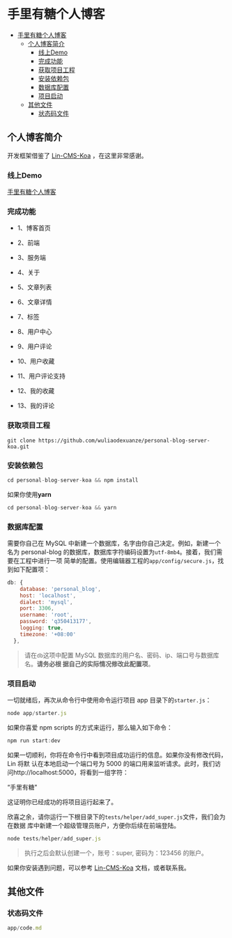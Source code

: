 手里有糖个人博客
=================

* [手里有糖个人博客](#%E6%89%8B%E9%87%8C%E6%9C%89%E7%B3%96%E4%B8%AA%E4%BA%BA%E5%8D%9A%E5%AE%A2)
  * [个人博客简介](#%E4%B8%AA%E4%BA%BA%E5%8D%9A%E5%AE%A2%E7%AE%80%E4%BB%8B)
    * [线上Demo](#%E7%BA%BF%E4%B8%8Ademo)
    * [完成功能](#%E5%AE%8C%E6%88%90%E5%8A%9F%E8%83%BD)
    * [获取项目工程](#%E8%8E%B7%E5%8F%96%E9%A1%B9%E7%9B%AE%E5%B7%A5%E7%A8%8B)
    * [安装依赖包](#%E5%AE%89%E8%A3%85%E4%BE%9D%E8%B5%96%E5%8C%85)
    * [数据库配置](#%E6%95%B0%E6%8D%AE%E5%BA%93%E9%85%8D%E7%BD%AE)
    * [项目启动](#%E9%A1%B9%E7%9B%AE%E5%90%AF%E5%8A%A8)
  * [其他文件](#%E5%85%B6%E4%BB%96%E6%96%87%E4%BB%B6)
    * [状态码文件](#%E7%8A%B6%E6%80%81%E7%A0%81%E6%96%87%E4%BB%B6)



## 个人博客简介

开发框架借鉴了 [Lin-CMS-Koa](https://github.com/TaleLin/lin-cms-koa) ，在这里非常感谢。

### 线上Demo

[手里有糖个人博客](http://sugar.whgjh.top)

### 完成功能

- 1、博客首页

- 2、前端

- 3、服务端
- 4、关于
- 5、文章列表
- 6、文章详情
- 7、标签
- 8、用户中心
- 9、用户评论
- 10、用户收藏
- 11、用户评论支持
- 12、我的收藏
- 13、我的评论

### 获取项目工程

``` shell
git clone https://github.com/wuliaodexuanze/personal-blog-server-koa.git
```

### 安装依赖包

``` javascript
cd personal-blog-server-koa && npm install
```

如果你使用**yarn**

``` javascript
cd personal-blog-server-koa && yarn
```

### 数据库配置

需要你自己在 MySQL 中新建一个数据库，名字由你自己决定。例如，新建一个名为 personal-blog 的数据库，数据库字符编码设置为`utf-8mb4`。接着，我们需要在工程中进行一项 简单的配置。使用编辑器工程的`app/config/secure.js`，找到如下配置项：

``` javascript
db: {
    database: 'personal_blog',
    host: 'localhost',
    dialect: 'mysql',
    port: 3306,
    username: 'root',
    password: 'q350413177',
    logging: true,
    timezone: '+08:00'
  },
```

> 请在`db`这项中配置 MySQL 数据库的用户名、密码、ip、端口号与数据库名。**请务必根 据自己的实际情况修改此配置项**。

### 项目启动

一切就绪后，再次从命令行中使用命令运行项目 app 目录下的`starter.js`：

``` javascript
node app/starter.js
```

如果你喜爱 npm scripts 的方式来运行，那么输入如下命令：

``` javascript
npm run start:dev
```

如果一切顺利，你将在命令行中看到项目成功运行的信息。如果你没有修改代码，Lin 将默 认在本地启动一个端口号为 5000 的端口用来监听请求。此时，我们访 问http://localhost:5000，将看到一组字符：



“手里有糖"



这证明你已经成功的将项目运行起来了。



欣喜之余，请你运行一下根目录下的`tests/helper/add_super.js`文件，我们会为在数据 库中新建一个超级管理员账户，方便你后续在前端登陆。

``` javascript
node tests/helper/add_super.js
```

> 执行之后会默认创建一个，账号：super, 密码为：123456 的账户。

如果你安装遇到问题，可以参考 [Lin-CMS-Koa](http://doc.cms.7yue.pro/lin/start/) 文档，或者联系我。

## 其他文件

### 状态码文件

``` javascript
app/code.md
```


